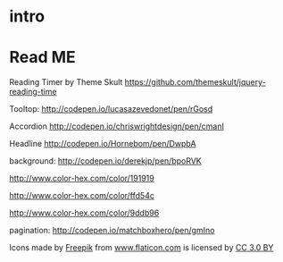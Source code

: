 # intro

Read ME
=======

Reading Timer by Theme Skult
https://github.com/themeskult/jquery-reading-time


Tooltop:
http://codepen.io/lucasazevedonet/pen/rGosd

Accordion
http://codepen.io/chriswrightdesign/pen/cmanI

Headline
http://codepen.io/Hornebom/pen/DwpbA

background:
http://codepen.io/derekjp/pen/bpoRVK

http://www.color-hex.com/color/191919

http://www.color-hex.com/color/ffd54c

http://www.color-hex.com/color/9ddb96

pagination:
http://codepen.io/matchboxhero/pen/gmIno


<div>Icons made by <a href="http://www.freepik.com" title="Freepik">Freepik</a> from <a href="http://www.flaticon.com" title="Flaticon">www.flaticon.com</a> is licensed by <a href="http://creativecommons.org/licenses/by/3.0/" title="Creative Commons BY 3.0" target="_blank">CC 3.0 BY</a></div>
